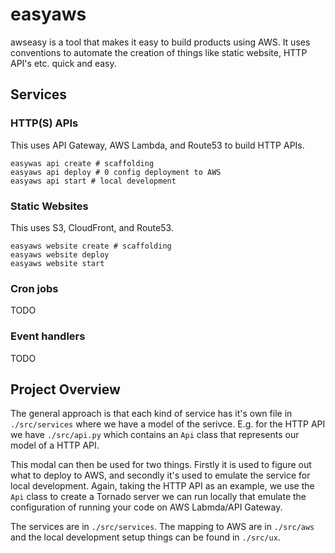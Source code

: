 # easyaws

awseasy is a tool that makes it easy to build products using AWS. It uses
conventions to automate the creation of things like static website,
HTTP API's etc. quick and easy.

## Services

### HTTP(S) APIs

This uses API Gateway, AWS Lambda, and Route53 to build HTTP APIs.

    easywas api create # scaffolding
    easyaws api deploy # 0 config deployment to AWS
    easyaws api start # local development

### Static Websites

This uses S3, CloudFront, and Route53.

    easyaws website create # scaffolding
    easyaws website deploy
    easyaws website start

### Cron jobs

TODO

### Event handlers

TODO

## Project Overview

The general approach is that each kind of service has it's own file in `./src/services` 
where we have a model of the serivce. E.g. for the HTTP API we have `./src/api.py` which
contains an `Api` class that represents our model of a HTTP API.

This modal can then be used for two things. Firstly it is used to figure out what to deploy
to AWS, and secondly it's used to emulate the service for local development. Again, taking
the HTTP API as an example, we use the `Api` class to create a Tornado server we can run locally
that emulate the configuration of running your code on AWS Labmda/API Gateway.

The services are in `./src/services`. The mapping to AWS  are in `./src/aws` and the local development
setup things can be found in `./src/ux`.
